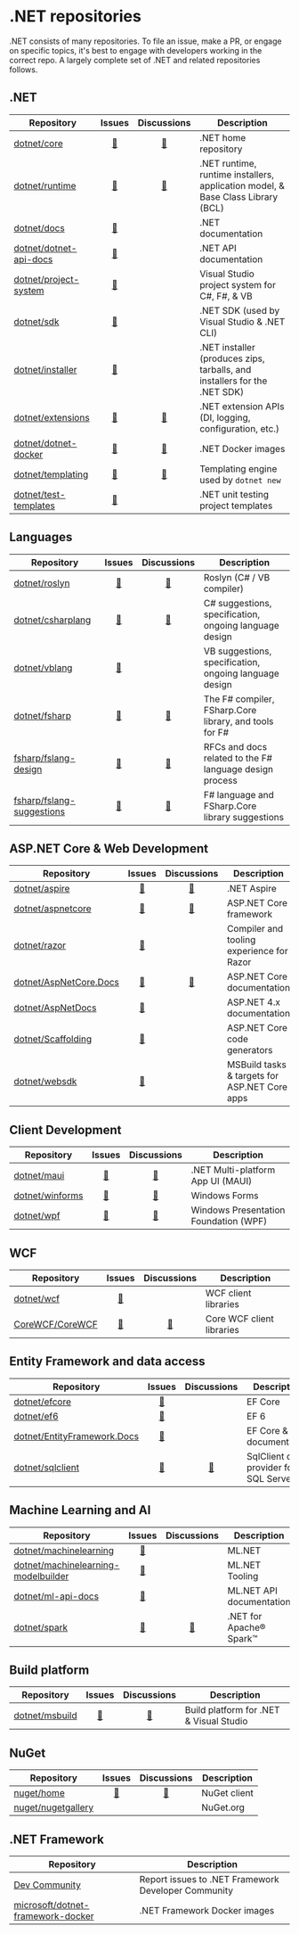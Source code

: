 # .NET repositories

.NET consists of many repositories. To file an issue, make a PR, or engage on specific topics, it's best to engage with developers working in the correct repo. A largely complete set of .NET and related repositories follows.

## .NET

|Repository                                                          |Issues                                                |Discussions                                               | Description |
|--------------------------------------------------------------------|:----------------------------------------------------:|:--------------------------------------------------------:|-------------|
|[dotnet/core](https://github.com/dotnet/core)                       |[🔗](https://github.com/dotnet/core/issues)           |[🔗](https://github.com/dotnet/core/discussions)         |.NET home repository|
|[dotnet/runtime](https://github.com/dotnet/runtime)                 |[🔗](https://github.com/dotnet/runtime/issues)        |[🔗](https://github.com/dotnet/runtime/discussions)      |.NET runtime, runtime installers, application model, & Base Class Library (BCL)|
|[dotnet/docs](https://github.com/dotnet/docs)                       |[🔗](https://github.com/dotnet/docs/issues)           |                                                          |.NET documentation|
|[dotnet/dotnet-api-docs](https://github.com/dotnet/dotnet-api-docs) |[🔗](https://github.com/dotnet/dotnet-api-docs/issues)|                                                          |.NET API documentation|
|[dotnet/project-system](https://github.com/dotnet/project-system)   |[🔗](https://github.com/dotnet/project-system/issues) |                                                          |Visual Studio project system for C#, F#, & VB|
|[dotnet/sdk](https://github.com/dotnet/sdk)                         |[🔗](https://github.com/dotnet/sdk/issues)            |                                                          |.NET SDK (used by Visual Studio & .NET CLI)|
|[dotnet/installer](https://github.com/dotnet/installer)             |[🔗](https://github.com/dotnet/installer/issues)      |                                                          |.NET installer (produces zips, tarballs, and installers for the .NET SDK)
|[dotnet/extensions](https://github.com/dotnet/extensions)           |[🔗](https://github.com/dotnet/extensions/issues)     |[🔗](https://github.com/dotnet/extensions/discussions)   |.NET extension APIs (DI, logging, configuration, etc.)|
|[dotnet/dotnet-docker](https://github.com/dotnet/dotnet-docker)     |[🔗](https://github.com/dotnet/dotnet-docker/issues)  |[🔗](https://github.com/dotnet/dotnet-docker/discussions)|.NET Docker images|
|[dotnet/templating](https://github.com/dotnet/templating)           |[🔗](https://github.com/dotnet/templating/issues)     |[🔗](https://github.com/dotnet/templating/discussions)   |Templating engine used by `dotnet new`|
|[dotnet/test-templates](https://github.com/dotnet/test-templates)   |[🔗](https://github.com/dotnet/test-templates/issues) |                                                          |.NET unit testing project templates|

## Languages

|Repository                                                               |Issues                                                    |Discussions                                                     | Description |
|-------------------------------------------------------------------------|:--------------------------------------------------------:|:--------------------------------------------------------------:|-------------|
|[dotnet/roslyn](https://github.com/dotnet/roslyn)                        |[🔗](https://github.com/dotnet/roslyn/issues)             |[🔗](https://github.com/dotnet/roslyn/discussions)             |Roslyn (C# / VB compiler)                              |
|[dotnet/csharplang](https://github.com/dotnet/csharplang)                |[🔗](https://github.com/dotnet/csharplang/issues)         |[🔗](https://github.com/dotnet/csharplang/discussions)         |C# suggestions, specification, ongoing language design |
|[dotnet/vblang](https://github.com/dotnet/vblang)                        |[🔗](https://github.com/dotnet/vblang/issues)             |                                                                |VB suggestions, specification, ongoing language design |
|[dotnet/fsharp](https://github.com/dotnet/fsharp)                        |[🔗](https://github.com/dotnet/fsharp/issues)             |[🔗](https://github.com/dotnet/fsharp/discussions)             |The F# compiler, FSharp.Core library, and tools for F# |
|[fsharp/fslang-design](https://github.com/fsharp/fslang-design)          |[🔗](https://github.com/fsharp/fslang-design/issues)      |[🔗](https://github.com/fsharp/fslang-design/discussions)      |RFCs and docs related to the F# language design process|
|[fsharp/fslang-suggestions](https://github.com/fsharp/fslang-suggestions)|[🔗](https://github.com/fsharp/fslang-suggestions/issues) |[🔗](https://github.com/fsharp/fslang-suggestions/discussions) |F# language and FSharp.Core library suggestions        |

## ASP.NET Core & Web Development

|Repository                                                         |Issues                                                  |Discussions                                                 | Description |
|-------------------------------------------------------------------|:------------------------------------------------------:|:----------------------------------------------------------:|-------------|
|[dotnet/aspire](https://github.com/dotnet/aspire)                  |[🔗](https://github.com/dotnet/aspire/issues)          |[🔗](https://github.com/dotnet/aspire/discussions)          |.NET Aspire                                  |
|[dotnet/aspnetcore](https://github.com/dotnet/aspnetcore)          |[🔗](https://github.com/dotnet/aspnetcore/issues)      |[🔗](https://github.com/dotnet/aspnetcore/discussions)      |ASP.NET Core framework                       |
|[dotnet/razor](https://github.com/dotnet/razor)                    |[🔗](https://github.com/dotnet/razor/issues)           |                                                             |Compiler and tooling experience for Razor    |
|[dotnet/AspNetCore.Docs](https://github.com/dotnet/AspNetCore.Docs)|[🔗](https://github.com/dotnet/AspNetCore.Docs/issues) |[🔗](https://github.com/dotnet/AspNetCore.Docs/discussions) |ASP.NET Core documentation                   |
|[dotnet/AspNetDocs](https://github.com/dotnet/AspNetDocs)          |[🔗](https://github.com/dotnet/AspNetDocs/issues)      |                                                             |ASP.NET 4.x documentation                    |
|[dotnet/Scaffolding](https://github.com/dotnet/Scaffolding)        |[🔗](https://github.com/dotnet/Scaffolding/issues)     |                                                             |ASP.NET Core code generators                 |
|[dotnet/websdk](https://github.com/dotnet/websdk)                  |[🔗](https://github.com/dotnet/websdk/issues)          |                                                             |MSBuild tasks & targets for ASP.NET Core apps|

## Client Development

|Repository                                                          |Issues                                           |Discussions                                          | Description |
|--------------------------------------------------------------------|:-----------------------------------------------:|:---------------------------------------------------:|------------|
|[dotnet/maui](https://github.com/dotnet/maui)                       |[🔗](https://github.com/dotnet/maui/issues)     |[🔗](https://github.com/dotnet/maui/discussions)     |.NET Multi-platform App UI (MAUI)|
|[dotnet/winforms](https://github.com/dotnet/winforms)               |[🔗](https://github.com/dotnet/winforms/issues) |[🔗](https://github.com/dotnet/winforms/discussions) |Windows Forms|
|[dotnet/wpf](https://github.com/dotnet/wpf)                         |[🔗](https://github.com/dotnet/wpf/issues)      |[🔗](https://github.com/dotnet/wpf/discussions)      |Windows Presentation Foundation (WPF)|

## WCF

|Repository                                            |Issues                                           |Discussions                                          | Description |
|------------------------------------------------------|:-----------------------------------------------:|:---------------------------------------------------:|-------------|
|[dotnet/wcf](https://github.com/dotnet/wcf)           |[🔗](https://github.com/dotnet/wcf/issues)      |                                                      |WCF client libraries|
|[CoreWCF/CoreWCF](https://github.com/CoreWCF/CoreWCF) |[🔗](https://github.com/CoreWCF/CoreWCF/issues) |[🔗](https://github.com/CoreWCF/CoreWCF/discussions) | Core WCF client libraries|


## Entity Framework and data access

|Repository                                                                   |Issues                                                       |Discussions                                            | Description |
|-----------------------------------------------------------------------------|:-----------------------------------------------------------:|:-----------------------------------------------------:|-------------|
|[dotnet/efcore](https://github.com/dotnet/efcore)                            |[🔗](https://github.com/dotnet/efcore/issues)               |                                                       |EF Core                               |
|[dotnet/ef6](https://github.com/dotnet/ef6)                                  |[🔗](https://github.com/dotnet/ef6/issues)                  |                                                       |EF 6                                  |
|[dotnet/EntityFramework.Docs](https://github.com/dotnet/EntityFramework.Docs)|[🔗](https://github.com/dotnet/EntityFramework.Docs/issues) |                                                       |EF Core & EF 6 documentation          |
|[dotnet/sqlclient](https://github.com/dotnet/sqlclient)                      |[🔗](https://github.com/dotnet/sqlclient/issues)            |[🔗](https://github.com/dotnet/sqlclient/discussions) |SqlClient data provider for SQL Server|

## Machine Learning and AI

|Repository                                                                                    |Issues                                                               |Discussions                                       | Description |
|----------------------------------------------------------------------------------------------|:-------------------------------------------------------------------:|:------------------------------------------------:|-------------|
|[dotnet/machinelearning](https://github.com/dotnet/machinelearning)                           |[🔗](https://github.com/dotnet/machinelearning/issues)              |                                                   |ML.NET                   |
|[dotnet/machinelearning-modelbuilder](https://github.com/dotnet/machinelearning-modelbuilder) |[🔗](https://github.com/dotnet/machinelearning-modelbuilder/issues) |                                                   |ML.NET Tooling           |
|[dotnet/ml-api-docs](https://github.com/dotnet/ml-api-docs)                                   |[🔗](https://github.com/dotnet/ml-api-docs/issues)                  |                                                   |ML.NET API documentation |
|[dotnet/spark](https://github.com/dotnet/spark)                                               |[🔗](https://github.com/dotnet/spark/issues)                        |[🔗](https://github.com/dotnet/spark/discussions) |.NET for Apache® Spark™  |



## Build platform

|Repository                                               |Issues                                         |Discussions                                        | Description |
|---------------------------------------------------------|:---------------------------------------------:|:-------------------------------------------------:|-------------|
|[dotnet/msbuild](https://github.com/dotnet/msbuild)      |[🔗](https://github.com/dotnet/msbuild/issues)|[🔗](https://github.com/dotnet/msbuild/discussions)|Build platform for .NET & Visual Studio|

## NuGet

|Repository                                                  |Issues                                     |Discussions                                    | Description |
|------------------------------------------------------------|:-----------------------------------------:|:---------------------------------------------:|-------------|
|[nuget/home](https://github.com/nuget/home)                 |[🔗](https://github.com/nuget/home/issues)|[🔗](https://github.com/nuget/home/discussions)|NuGet client|
|[nuget/nugetgallery](https://github.com/nuget/nugetgallery) |                                           |                                               |NuGet.org   |

## .NET Framework

|Repository                                                                                |Description |
|------------------------------------------------------------------------------------------|------------|
|[Dev Community](https://developercommunity.visualstudio.com/spaces/61/index.html)         |Report issues to .NET Framework Developer Community|
|[microsoft/dotnet-framework-docker](https://github.com/microsoft/dotnet-framework-docker) |.NET Framework Docker images|
